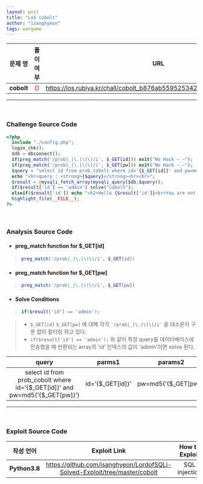 ```yaml
---
layout: post
title: "LoS cobolt"
author: "isanghyeon"
tags: wargame
---
```


|문제 명|풀이 여부|URL|
|:------:|:---:|:-----:|
| **cobolt** | <span style="color:red">O</span> | https://los.rubiya.kr/chall/cobolt_b876ab5595253427d3bc34f1cd8f30db.php |

<hr/><br>

### Challenge Source Code
```php
<?php
  include "./config.php"; 
  login_chk();
  $db = dbconnect();
  if(preg_match('/prob|_|\.|\(\)/i', $_GET[id])) exit("No Hack ~_~"); 
  if(preg_match('/prob|_|\.|\(\)/i', $_GET[pw])) exit("No Hack ~_~"); 
  $query = "select id from prob_cobolt where id='{$_GET[id]}' and pw=md5('{$_GET[pw]}')"; 
  echo "<hr>query : <strong>{$query}</strong><hr><br>"; 
  $result = @mysqli_fetch_array(mysqli_query($db,$query)); 
  if($result['id'] == 'admin') solve("cobolt");
  elseif($result['id']) echo "<h2>Hello {$result['id']}<br>You are not admin :(</h2>"; 
  highlight_file(__FILE__); 
?>
```

<br>

### Analysis Source Code
- #### preg_match function for $_GET[id]
> ```php 
> preg_match('/prob|_|\.|\(\)/i', $_GET[id])
> ```
- #### preg_match function for $_GET[pw]
> ```php 
> preg_match('/prob|_|\.|\(\)/i', $_GET[pw])
> ```
- #### Solve Conditions
> ```php
> if($result['id'] == 'admin');
> ```

> - ``` $_GET[id] ``` ``` $_GET[pw] ``` 에 대해 각각 ```'/prob|_|\.|\(\)/i'``` 을 대소문자 구문 없이 핕터링 하고 있다.  
> - ``` if($result['id'] == 'admin'); ``` 와 같이 특정 query를 데이터베이스에 전송했을 때 반환되는 array의 'id' 인덱스의 값이 'admin'이면 solve 된다.

|query|parms1|params2|
|:--:|:--:|:--:|
|select id from prob_cobolt where id='{$_GET[id]}' and pw=md5('{$_GET[pw]}')|id='{$_GET[id]}'|pw=md5('{$_GET[pw]}'|


<hr/>
<br>

### Exploit Source Code
|작성 언어|Exploit Link|How to Exploit|
|:------:|:---:|:--:|
| **Python3.8** | https://github.com/isanghyeon/LordofSQLi-Solved-Exploit/tree/master/cobolt | SQL injection |